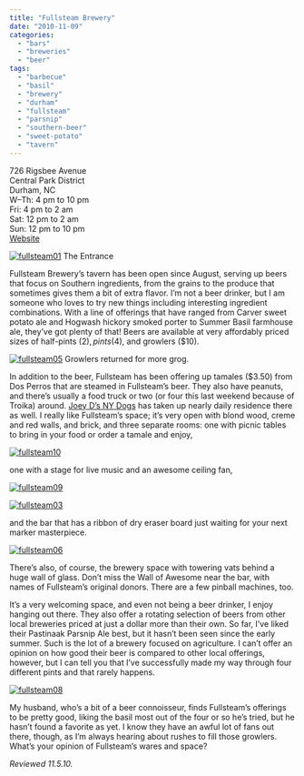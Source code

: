 ```yaml
---
title: "Fullsteam Brewery"
date: "2010-11-09"
categories:
  - "bars"
  - "breweries"
  - "beer"
tags:
  - "barbecue"
  - "basil"
  - "brewery"
  - "durham"
  - "fullsteam"
  - "parsnip"
  - "southern-beer"
  - "sweet-potato"
  - "tavern"
---
```


726 Rigsbee Avenue\
Central Park District\
Durham, NC\
W–Th: 4 pm to 10 pm\
Fri: 4 pm to 2 am\
Sat: 12 pm to 2 am\
Sun: 12 pm to 10 pm\
[Website](http://www.fullsteam.ag/)




<div class="caption">

[![](http://s3.amazonaws.com/thegourmez-wpmedia/2010/11/fullsteam01.jpg "fullsteam01")](http://s3.amazonaws.com/thegourmez-wpmedia/2010/11/fullsteam01.jpg) The Entrance</div>


Fullsteam Brewery’s tavern has been open since August, serving up beers that focus on Southern ingredients, from the grains to the produce that sometimes gives them a bit of extra flavor. I’m not a beer drinker, but I am someone who loves to try new things including interesting ingredient combinations. With a line of offerings that have ranged from Carver sweet potato ale and Hogwash hickory smoked porter to Summer Basil farmhouse ale, they’ve got plenty of that! Beers are available at very affordably priced sizes of half-pints ($2), pints ($4), and growlers ($10).




<div class="caption">

[![](http://s3.amazonaws.com/thegourmez-wpmedia/2010/11/fullsteam05.jpg "fullsteam05")](http://s3.amazonaws.com/thegourmez-wpmedia/2010/11/fullsteam05.jpg) Growlers returned for more grog.</div>


In addition to the beer, Fullsteam has been offering up tamales ($3.50) from Dos Perros that are steamed in Fullsteam’s beer. They also have peanuts, and there’s usually a food truck or two (or four this last weekend because of Troika) around. [Joey D’s NY Dogs](http://www.thegourmez.com/?p=1603) has taken up nearly daily residence there as well. I really like Fullsteam’s space; it’s very open with blond wood, creme and red walls, and brick, and three separate rooms: one with picnic tables to bring in your food or order a tamale and enjoy,

[![](http://s3.amazonaws.com/thegourmez-wpmedia/2010/11/fullsteam10.jpg "fullsteam10")](http://s3.amazonaws.com/thegourmez-wpmedia/2010/11/fullsteam10.jpg)

one with a stage for live music and an awesome ceiling fan,

[![](http://s3.amazonaws.com/thegourmez-wpmedia/2010/11/fullsteam09.jpg "fullsteam09")](http://s3.amazonaws.com/thegourmez-wpmedia/2010/11/fullsteam09.jpg)

[![](http://s3.amazonaws.com/thegourmez-wpmedia/2010/11/fullsteam03.jpg "fullsteam03")](http://s3.amazonaws.com/thegourmez-wpmedia/2010/11/fullsteam03.jpg)

and the bar that has a ribbon of dry eraser board just waiting for your next marker masterpiece.

[![](http://s3.amazonaws.com/thegourmez-wpmedia/2010/11/fullsteam06.jpg "fullsteam06")](http://s3.amazonaws.com/thegourmez-wpmedia/2010/11/fullsteam06.jpg)

There’s also, of course, the brewery space with towering vats behind a huge wall of glass. Don’t miss the Wall of Awesome near the bar, with names of Fullsteam’s original donors. There are a few pinball machines, too.

It’s a very welcoming space, and even not being a beer drinker, I enjoy hanging out there. They also offer a rotating selection of beers from other local breweries priced at just a dollar more than their own. So far, I’ve liked their Pastinaak Parsnip Ale best, but it hasn’t been seen since the early summer. Such is the lot of a brewery focused on agriculture. I can’t offer an opinion on how good their beer is compared to other local offerings, however, but I can tell you that I’ve successfully made my way through four different pints and that rarely happens.

[![](http://s3.amazonaws.com/thegourmez-wpmedia/2010/11/fullsteam08.jpg "fullsteam08")](http://s3.amazonaws.com/thegourmez-wpmedia/2010/11/fullsteam08.jpg)

My husband, who’s a bit of a beer connoisseur, finds Fullsteam’s offerings to be pretty good, liking the basil most out of the four or so he’s tried, but he hasn’t found a favorite as yet. I know they have an awful lot of fans out there, though, as I’m always hearing about rushes to fill those growlers. What’s your opinion of Fullsteam’s wares and space?

_Reviewed 11.5.10._
